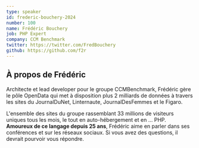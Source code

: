 ```yaml
---
type: speaker
id: frederic-bouchery-2024
number: 100
name: Frédéric Bouchery
job: PHP Expert
company: CCM Benchmark
twitter: https://twitter.com/FredBouchery
github: https://github.com/f2r
---
```


## À propos de Frédéric

Architecte et lead developer pour le groupe CCMBenchmark, Frédéric gère le pôle OpenData qui met à disposition plus 2 milliards de données à travers les sites du JournalDuNet, Linternaute, JournalDesFemmes et le Figaro.

L'ensemble des sites du groupe rassemblant 33 millions de visiteurs uniques tous les mois, le tout en auto-hébergement et en ... PHP. **Amoureux de ce langage depuis 25 ans**, Frédéric aime en parler dans ses conférences et sur les réseaux sociaux. Si vous avez des questions, il devrait pourvoir vous répondre. 